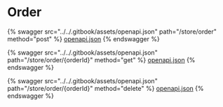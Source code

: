 # Order

{% swagger src="../../.gitbook/assets/openapi.json" path="/store/order" method="post" %}
[openapi.json](../../.gitbook/assets/openapi.json)
{% endswagger %}

{% swagger src="../../.gitbook/assets/openapi.json" path="/store/order/{orderId}" method="get" %}
[openapi.json](../../.gitbook/assets/openapi.json)
{% endswagger %}

{% swagger src="../../.gitbook/assets/openapi.json" path="/store/order/{orderId}" method="delete" %}
[openapi.json](../../.gitbook/assets/openapi.json)
{% endswagger %}
